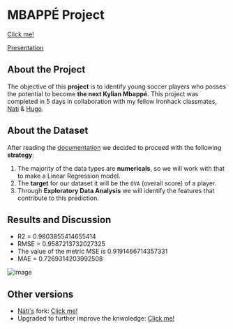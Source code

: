 # MBAPPÉ Project
[Click me!](https://github.com/isi-mube/data_mid_bootcamp_project_FIFA_MoneyBall/blob/master/notebook/project-mbapp%C3%A9.ipynb)

[Presentation](https://docs.google.com/presentation/d/1Td9rJDfuB_epbsVk1nrdaiT-oH_MAjnKdBoWULncyT0/edit#slide=id.gc6f9e470d_0_126)

## About the Project
The objective of this **project** is to identify young soccer players who posses the potential to become **the next Kylian Mbappé**. This project was completed in 5 days in collaboration with my fellow Ironhack classmates, [Nati](https://github.com/natnaelfe) & [Hugo](https://github.com/HugoIronhack).

## About the Dataset
After reading the [documentation](https://www.kaggle.com/datasets/ekrembayar/fifa-21-complete-player-dataset?select=fifa21_male2.csv) we decided to proceed with the following **strategy**:

1. The majority of the data types are **numericals**, so we will work with that to make a Linear Regression model.
2. The **target** for our dataset it will be the `OVA` (overall score) of a player.
3. Through **Exploratory Data Analysis** we will identify the features that contribute to this prediction.

## Results and Discussion
* R2 =  0.9803855414655414
* RMSE =  0.9587213732027325
* The value of the metric MSE is  0.9191466714357331
* MAE =  0.7269314203992508

![image](https://user-images.githubusercontent.com/90038586/224918673-b9409839-749a-41df-bb86-0a1b05306286.png)

## Other versions
* [Nati's](https://github.com/natnaelfe) fork: [Click me!](https://github.com/natnaelfe/data_mid_bootcamp_project_FIFA_MoneyBall)
* Upgraded to further improve the knwoledge: [Click me!](https://github.com/isi-mube/iron-labs/tree/main/project-mbappe)

